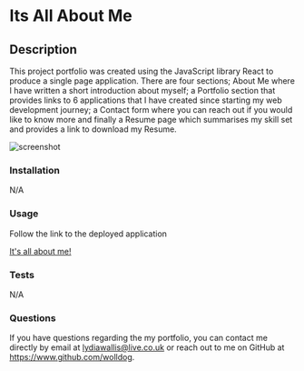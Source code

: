 # Its All About Me

## Description

This project portfolio was created using the JavaScript library React to produce a single page application. There are four sections; About Me where I have written a short introduction about myself; a Portfolio section that provides links to 6 applications that I have created since starting my web development journey; a Contact form where you can reach out if you would like to know more and finally a Resume page which summarises my skill set and provides a link to download my Resume.


![screenshot](https://user-images.githubusercontent.com/110208272/233584548-d70be4c3-e4aa-48d5-90d7-ba101a506e24.png)

### Installation

N/A

### Usage

Follow the link to the deployed application

[It's all about me!](https://wolldog.github.io/about-lydia)


### Tests

N/A

### Questions

  If you have questions regarding the my portfolio,
  you can contact me directly by email at lydiawallis@live.co.uk or reach out
  to me on GitHub at https://www.github.com/wolldog.
